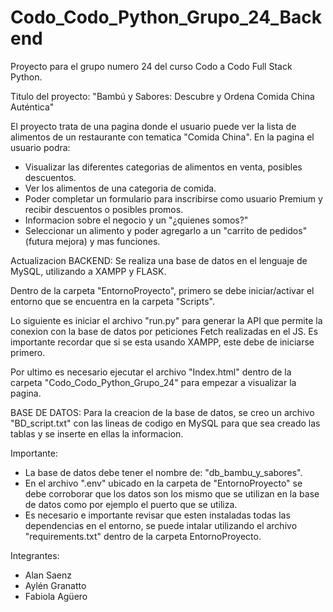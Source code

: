 # Codo_Codo_Python_Grupo_24_Backend
Proyecto para el grupo numero 24 del curso Codo a Codo Full Stack Python.

Titulo del proyecto: "Bambú y Sabores: Descubre y Ordena Comida China Auténtica"

El proyecto trata de una pagina donde el usuario puede ver la lista de alimentos de un restaurante con tematica "Comida China". En la pagina el usuario podra:
- Visualizar las diferentes categorias de alimentos en venta, posibles descuentos.
- Ver los alimentos de una categoria de comida.
- Poder completar un formulario para inscribirse como usuario Premium y recibir descuentos o posibles promos.
- Informacion sobre el negocio y un "¿quienes somos?"
- Seleccionar un alimento y poder agregarlo a un "carrito de pedidos" (futura mejora)
y mas funciones.

Actualizacion BACKEND:
Se realiza una base de datos en el lenguaje de MySQL, utilizando a XAMPP y FLASK.

Dentro de la carpeta "EntornoProyecto", primero se debe iniciar/activar el entorno que se encuentra en la carpeta "Scripts".

Lo siguiente es iniciar el archivo "run.py" para generar la API que permite la conexion con la base de datos por peticiones Fetch realizadas en el JS. Es importante recordar que si se esta usando XAMPP, este debe de iniciarse primero.

Por ultimo es necesario ejecutar el archivo "Index.html" dentro de la carpeta "Codo_Codo_Python_Grupo_24" para empezar a visualizar la pagina.

BASE DE DATOS:
Para la creacion de la base de datos, se creo un archivo "BD_script.txt" con las lineas de codigo en MySQL para que sea creado las tablas y se inserte en ellas la informacion.

Importante:

- La base de datos debe tener el nombre de: "db_bambu_y_sabores".
- En el archivo ".env" ubicado en la carpeta de "EntornoProyecto" se debe corroborar que los datos son los mismo que se utilizan en la base de datos como por ejemplo el puerto que se utiliza.
- Es necesario e importante revisar que esten instaladas todas las dependencias en el entorno, se puede intalar utilizando el archivo "requirements.txt" dentro de la carpeta EntornoProyecto.

Integrantes:
- Alan Saenz
- Aylén Granatto
- Fabiola Agüero

